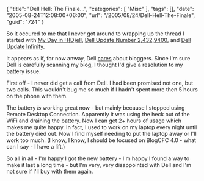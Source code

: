 {
	"title": "Dell Hell: The Finale...",
	"categories": [
		"Misc"
	],
	"tags": [],
	"date": "2005-08-24T12:08:00+06:00",
	"url": "/2005/08/24/Dell-Hell-The-Finale",
	"guid": "724"
}

So it occured to me that I never got around to wrapping up the thread I started with <a href="http://ray.camdenfamily.com/index.cfm/2005/8/5/My-Day-In-HDell">My Day in H(D)ell</a>, <a href="http://ray.camdenfamily.com/index.cfm/2005/8/6/Dell-Update-Number-2432940">Dell Update Number 2,432,9400</a>, and <a href="http://ray.camdenfamily.com/index.cfm/2005/8/12/Dell-Update-Inifinity">Dell Update Infinity</a>.

It appears as if, for now anway, Dell <a href="http://publications.mediapost.com/index.cfm?fuseaction=Articles.showArticleHomePage&art_aid=33396">cares</a> about bloggers. Since I'm sure Dell is carefully scanning my blog, I thought I'd give a resolution to my battery issue.

First off - I never did get a call from Dell. I had been promised not one, but two calls. This wouldn't bug me so much if I hadn't spent more then 5 hours on the phone with them. 

The battery <i>is</i> working great now - but mainly because I stopped using Remote Desktop Connection. Apparently it was using the heck out of the WiFi and draining the battery. Now I can get 2+ hours of usage which makes me quite happy. In fact, I used to work on my laptop every night until the battery died out. Now I find myself needing to put the laptop away or I'll work too much. (I know, I know, I should be focused on BlogCFC 4.0 - what can I say - I have a lift.)

So all in all - I'm happy I got the new battery - I'm happy I found a way to make it last a long time - but I'm very, very disappointed with Dell and I'm not sure if I'll buy with them again.